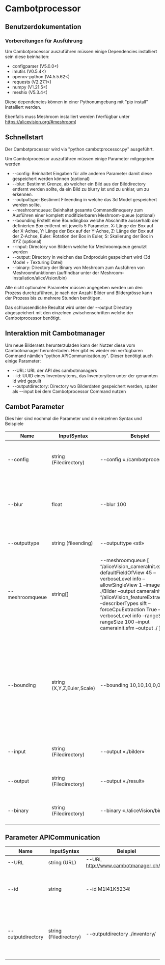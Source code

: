 # Cambotprocessor

## Benutzerdokumentation

### Vorbereitungen für Ausführung

Um Cambotprocessor auszuführen müssen einige Dependencies installiert sein diese beinhalten:
- configparser (V5.0.0<)
- imutils (V0.5.4<)
- opencv-python (V4.5.5.62<)
- requests (V2.27.1<)
- numpy (V1.21.5<)
- meshio (V5.3.4<)

Diese dependencies können in einer Pythonumgebung mit "pip install" installiert werden.

Ebenfalls muss Meshroom installiert werden (Verfügbar unter https://alicevision.org/#meshroom) 

## Schnellstart

Der Cambotprocessor wird via "python cambotprocessor.py" ausgeführt.

Um Cambotprocessor auszuführen müssen einige Parameter mitgegeben werden

- --config: Beinhaltet Eingaben für alle anderen Parameter damit diese gespeichert werden können (optional)
- --blur: Bestimmt Grenze, ab welcher ein Bild aus der Bilddirectory entfernt werden sollte, da ein Bild zu blurry ist und zu unklar, um zu erkennen.
- --outputtype: Bestimmt Fileending in welche das 3d Model gespeichert werden sollte.
- --meshroomqueue: Beinhaltet gesamte Commandlinequery zum Ausführen einer komplett modifizierbaren Meshroom-queue (optional)
- --bounding Erstellt eine Boundingbox welche Abschnitte ausserhalb der definierten Box entfernt mit jeweils 5 Parameter. X: Länge der Box auf der X-Achse, Y: Länge der Box auf der Y-Achse, Z: Länge der Box auf der Z-Achse, Euler: Rotation der Box in Euler, S: Skalierung der Box in XYZ (optional)
- --input: Directory von Bildern welche für Meshroomqueue genutzt werden
- --output: Directory in welchen das Endprodukt gespeichert wird (3d Model + Texturing Datei)
- --binary: Directory der Binary von Meshroom zum Ausführen von Meshroomfunktionen (auffindbar unter der Meshroom-Installation/aliceVision/bin)

Alle nicht optionalen Parameter müssen angegeben werden um den Prozess durchzuführen, je nach der Anzahl Bilder und Bildergrösse kann der Prozess bis zu mehrere Stunden benötigen.

Das schlussendliche Resultat wird unter der --output Directory abgespeichert mit den einzelnen zwischenschritten welche der Cambotprocessor benötigt.

## Interaktion mit Cambotmanager

Um neue Bildersets herunterzuladen kann der Nutzer diese vom Cambotmanager herunterladen. Hier gibt es wieder ein verfügbaren Command nämlich "python APICommunication.py". Dieser benötigt auch einige Parameter:

- --URL: URL der API des cambotmanagers
- --id: UUID eines Inventoryitems, das Inventoryitem unter der genannten Id wird gepullt
- --outputdirectory: Directory wo Bilderdaten gespeichert werden, später als –-input bei dem Cambotprocessor Command nutzen

## Cambot Parameter

Dies hier sind nochmal die Parameter und die einzelnen Syntax und Beispiele

| Name          | InputSyntax   | Beispiel     | Beschreibung  |
| ------------- |---------------|--------------|---------------|
| --config     |string (Filedirectory)  | --config «./cambotprocessor.ini» | Beinhaltet Eingabenfür alle anderen Parameter damit diese gespeichert werden können (optional)
| --blur      | float    | --blur 100 | Bestimmt Grenze, ab welcher ein Bild aus der Bilddirectory entfernt werden sollte, da ein Bild zu blurry ist und zu unklar, um zu erkennen.
| --outputtype     | string (fileending)     | --outputtype «stl» | Bestimmt Fileending in welche das 3d Model gespeichert werden sollte.
| --meshroomqueue | string[] | --meshroomqueue [ “/aliceVision_cameraInit.exe –defaultFieldOfView 45 –verboseLevel info –allowSingleView 1 –imageFolder ./Bilder –output cameraInit.sfm” , “/aliceVision_featureExtraction.exe –describerTypes sift –forceCpuExtraction True –verboseLevel info –rangeStart 0 –rangeSize 100 –input camerainit.sfm –output ./ ] | Beinhaltet gesamte Commandlinequery zum Ausführen einer komplett modifizierbaren Meshroom-queue (optional)
| --bounding | string (X,Y,Z,Euler,Scale) | --bounding 10,10,10,0,0,0,1,1,1 | Erstellt eine Boundingbox welche Abschnitte ausserhalb der definierten Box entfernt mit jeweils 5 Parameter. X: Länge der Box auf der X-Achse, Y: Länge der Box auf der Y-Achse, Z: Länge der Box auf der Z-Achse, Euler: Rotation der Box in Euler, S: Skalierung der Box in XYZ (optional)
| --input | string (Filedirectory) | --output «./bilder» | Directory von Bildern welche für Meshroomqueue genutzt werden
| --output | string (Filedirectory) | --output «./result» | Directory in welchen das Endprodukt gespeichert wird (3d Model + Texturing Datei)
| --binary | string (Filedirectory) | --binary «./aliceVision/bin | Directory der Binary von Meshroom zum Ausführen von Meshroomfunktionen




## Parameter APICommunication

| Name          | InputSyntax   | Beispiel     | Beschreibung  |
| ------------- |---------------|--------------|---------------|
| --URL     | string (URL)     | --URL http://www.cambotmanager.ch/api | URL der API des cambotmanagers
| --id      | string   | --id M1l41K5234! | UUID eines Inventoryitems, das Inventoryitem unter der genannten Id wird gepullt
| --outputdirectory      | string (Filedirectory)    | --outputdirectory ./inventory/ | Directory wo Bilderdaten gespeichert werden, später als –input bei dem Cambotprocessor Command nutzen

